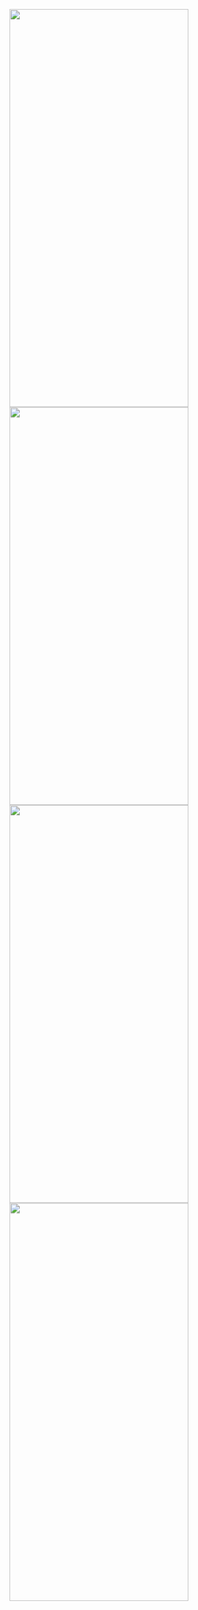 
<img src="https://user-images.githubusercontent.com/39940488/224467268-5562d4a8-141f-4e6c-a128-391079abb22f.jpeg" width="315" height="700"/>  <img src="https://user-images.githubusercontent.com/39940488/224467271-cf52a99e-c08d-424a-825a-a90778093f67.jpeg"  width="315" height="700"/>
<img src="https://user-images.githubusercontent.com/39940488/224467272-bfd1082d-a61e-4dc8-8486-9da67b208201.jpeg"  width="315" height="700"/> 
<img src="https://user-images.githubusercontent.com/39940488/224467273-c9e1e054-ab73-47c7-8ca4-207360a230b7.jpeg"  width="315" height="700"/>
